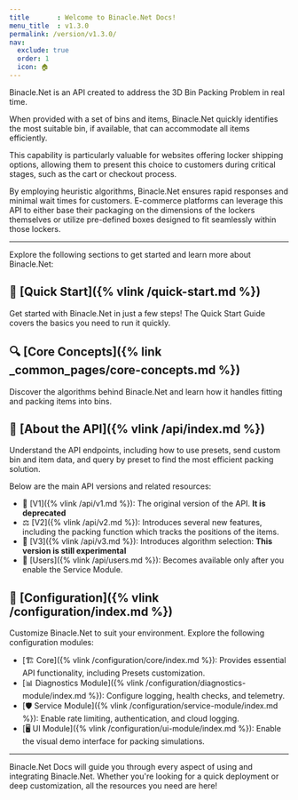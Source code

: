 ```yaml
---
title       : Welcome to Binacle.Net Docs!
menu_title  : v1.3.0
permalink: /version/v1.3.0/
nav:
  exclude: true
  order: 1
  icon: 🏠
---
```



Binacle.Net is an API created to address the 3D Bin Packing Problem in real time.

When provided with a set of bins and items, Binacle.Net quickly identifies the most suitable bin,
if available, that can accommodate all items efficiently. 

This capability is particularly valuable for websites offering locker shipping options, allowing them to present 
this choice to customers during critical stages, such as the cart or checkout process.

By employing heuristic algorithms, Binacle.Net ensures rapid responses and minimal wait times for customers. 
E-commerce platforms can leverage this API to either base their packaging on the dimensions of the lockers themselves 
or utilize pre-defined boxes designed to fit seamlessly within those lockers.

---

Explore the following sections to get started and learn more about Binacle.Net:

## 🚀 [Quick Start]({% vlink /quick-start.md %})
Get started with Binacle.Net in just a few steps! The Quick Start Guide covers the basics you need to run it quickly.

## 🔍 [Core Concepts]({% link _common_pages/core-concepts.md %})
Discover the algorithms behind Binacle.Net and learn how it handles fitting and packing items into bins.

## 📡 [About the API]({% vlink /api/index.md %})
Understand the API endpoints, including how to use presets, send custom bin and item data, and query by preset to 
find the most efficient packing solution.

Below are the main API versions and related resources:
- 🚨 [V1]({% vlink /api/v1.md %}): The original version of the API. **It is deprecated**
- ⚖️ [V2]({% vlink /api/v2.md %}): Introduces several new features, including the packing function which tracks the 
  positions of the items.
- 🧪 [V3]({% vlink /api/v3.md %}): Introduces algorithm selection: **This version is still experimental**
- 👥 [Users]({% vlink /api/users.md %}): Becomes available only after you enable the Service Module.

## 🔧 [Configuration]({% vlink /configuration/index.md %})
Customize Binacle.Net to suit your environment. Explore the following configuration modules:

- [🏗️ Core]({% vlink /configuration/core/index.md %}): Provides essential API functionality, including Presets customization.
- [📊 Diagnostics Module]({% vlink /configuration/diagnostics-module/index.md %}): Configure logging, health checks, and telemetry.
- [🛡️ Service Module]({% vlink /configuration/service-module/index.md %}): Enable rate limiting, authentication, and cloud logging.
- [🖥️ UI Module]({% vlink /configuration/ui-module/index.md %}): Enable the visual demo interface for packing simulations.

---

Binacle.Net Docs will guide you through every aspect of using and integrating Binacle.Net. 
Whether you're looking for a quick deployment or deep customization, all the resources you need are here!

